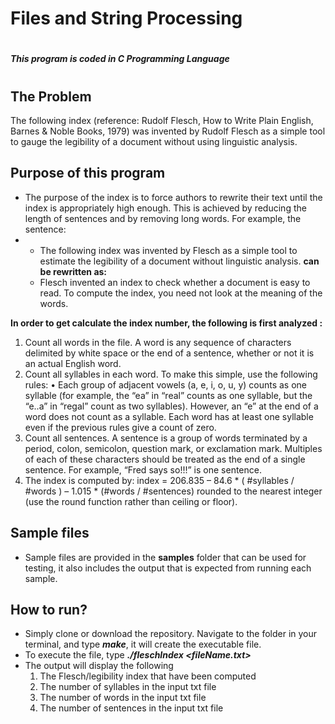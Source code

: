 # Files and String Processing
#
##### This program is coded in **C** Programming Language
#
## The Problem
The following index (reference: Rudolf Flesch, How to Write Plain English, Barnes & Noble Books, 1979) was invented by Rudolf Flesch as a simple tool to gauge the legibility of a document without using linguistic analysis.

## Purpose of this program
- The purpose of the index is to force authors to rewrite their text until the index is appropriately high enough. This is achieved by reducing the length of sentences and by removing long words. For example, the sentence:
-
    - The following index was invented by Flesch as a simple tool to estimate the legibility of a document without linguistic analysis.
**can be rewritten as:**
    - Flesch invented an index to check whether a document is easy to read. To compute the index, you need not look at the meaning of the words.

**In order to get calculate the index number, the following is first analyzed :**
1. Count all words in the file. A word is any sequence of characters delimited by white space or the end of a sentence, whether or not it is an actual English word.
2. Count all syllables in each word. To make this simple, use the following rules:
• Each group of adjacent vowels (a, e, i, o, u, y) counts as one syllable (for example, the “ea” in “real” counts as one syllable, but the “e..a” in “regal” count as two syllables). However, an “e” at the end of a word does not count as a syllable. Each word has at least one syllable even if the previous rules give a count of zero.
3. Count all sentences. A sentence is a group of words terminated by a period, colon, semicolon, question mark, or exclamation mark. Multiples of each of these characters should be treated as the end of a single sentence. For example, “Fred says so!!!” is one sentence.
4. The index is computed by:
index = 206.835 – 84.6 * ( #syllables / #words ) – 1.015 * (#words / #sentences)
rounded to the nearest integer (use the round function rather than ceiling or floor).

## Sample files
- Sample files are provided in the **samples** folder that can be used for testing, it also includes the output that is expected from running each sample.

## How to run?
- Simply clone or download the repository. Navigate to the folder in your terminal, and type ***make***, it will create the executable file.
- To execute the file, type ***./fleschIndex <fileName.txt>***
- The output will display the following 
    1. The Flesch/legibility index that have been computed
    2. The number of syllables in the input txt file
    3. The number of words in the input txt file
    4. The number of sentences in the input txt file
